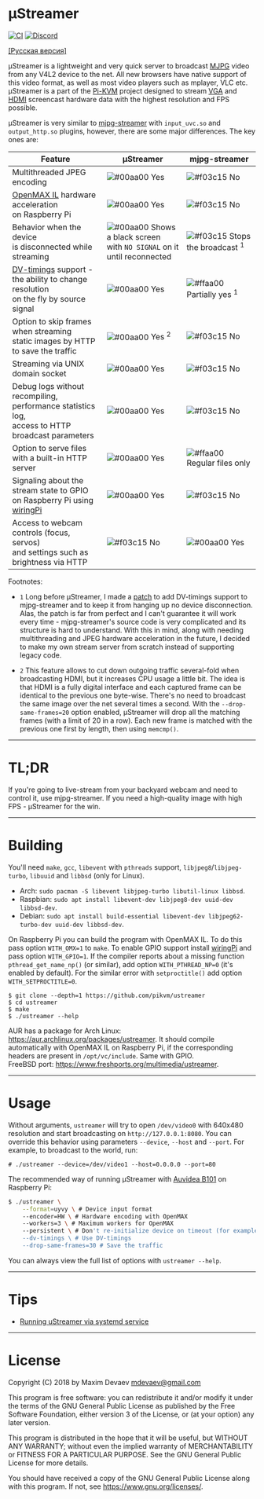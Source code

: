# µStreamer
[![CI](https://github.com/pikvm/ustreamer/workflows/CI/badge.svg)](https://github.com/pikvm/ustreamer/actions?query=workflow%3ACI)
[![Discord](https://img.shields.io/discord/580094191938437144?logo=discord)](https://discord.gg/bpmXfz5)

[[Русская версия]](README.ru.md)

µStreamer is a lightweight and very quick server to broadcast [MJPG](https://en.wikipedia.org/wiki/Motion_JPEG) video from any V4L2 device to the net. All new browsers have native support of this video format, as well as most video players such as mplayer, VLC etc.
µStreamer is a part of the [Pi-KVM](https://github.com/pikvm) project designed to stream [VGA](https://www.amazon.com/dp/B0126O0RDC) and [HDMI](https://auvidea.com/b101-hdmi-to-csi-2-bridge-15-pin-fpc/) screencast hardware data with the highest resolution and FPS possible.

µStreamer is very similar to [mjpg-streamer](https://github.com/jacksonliam/mjpg-streamer) with ```input_uvc.so``` and ```output_http.so``` plugins, however, there are some major differences. The key ones are:

| **Feature** | **µStreamer** | **mjpg-streamer** |
|----------|---------------|-------------------|
| Multithreaded JPEG encoding | ![#00aa00](https://placehold.it/15/00aa00/000000?text=+) Yes | ![#f03c15](https://placehold.it/15/f03c15/000000?text=+) No |
| [OpenMAX IL](https://www.khronos.org/openmaxil) hardware acceleration<br>on Raspberry Pi | ![#00aa00](https://placehold.it/15/00aa00/000000?text=+) Yes | ![#f03c15](https://placehold.it/15/f03c15/000000?text=+) No |
| Behavior when the device<br>is disconnected while streaming | ![#00aa00](https://placehold.it/15/00aa00/000000?text=+) Shows a black screen<br>with ```NO SIGNAL``` on it<br>until reconnected | ![#f03c15](https://placehold.it/15/f03c15/000000?text=+) Stops the broadcast <sup>1</sup> |
| [DV-timings](https://linuxtv.org/downloads/v4l-dvb-apis/uapi/v4l/dv-timings.html) support -<br>the ability to change resolution<br>on the fly by source signal | ![#00aa00](https://placehold.it/15/00aa00/000000?text=+) Yes | ![#ffaa00](https://placehold.it/15/ffaa00/000000?text=+) Partially yes <sup>1</sup> |
| Option to skip frames when streaming<br>static images by HTTP to save the traffic | ![#00aa00](https://placehold.it/15/00aa00/000000?text=+) Yes <sup>2</sup> | ![#f03c15](https://placehold.it/15/f03c15/000000?text=+) No |
| Streaming via UNIX domain socket | ![#00aa00](https://placehold.it/15/00aa00/000000?text=+) Yes | ![#f03c15](https://placehold.it/15/f03c15/000000?text=+) No |
| Debug logs without recompiling,<br>performance statistics log,<br>access to HTTP broadcast parameters | ![#00aa00](https://placehold.it/15/00aa00/000000?text=+) Yes | ![#f03c15](https://placehold.it/15/f03c15/000000?text=+) No |
| Option to serve files<br>with a built-in HTTP server | ![#00aa00](https://placehold.it/15/00aa00/000000?text=+) Yes | ![#ffaa00](https://placehold.it/15/ffaa00/000000?text=+) Regular files only |
| Signaling about the stream state to GPIO<br>on Raspberry Pi using [wiringPi](http://wiringpi.com) | ![#00aa00](https://placehold.it/15/00aa00/000000?text=+) Yes | ![#f03c15](https://placehold.it/15/f03c15/000000?text=+) No |
| Access to webcam controls (focus, servos)<br>and settings such as brightness via HTTP | ![#f03c15](https://placehold.it/15/f03c15/000000?text=+) No | ![#00aa00](https://placehold.it/15/00aa00/000000?text=+) Yes |

Footnotes:
  * ```1``` Long before µStreamer, I made a [patch](https://github.com/jacksonliam/mjpg-streamer/pull/164) to add DV-timings support to mjpg-streamer and to keep it from hanging up no device disconnection. Alas, the patch is far from perfect and I can't guarantee it will work every time - mjpg-streamer's source code is very complicated and its structure is hard to understand. With this in mind, along with needing multithreading and JPEG hardware acceleration in the future, I decided to make my own stream server from scratch instead of supporting legacy code.
  
  * ```2``` This feature allows to cut down outgoing traffic several-fold when broadcasting HDMI, but it increases CPU usage a little bit. The idea is that HDMI is a fully digital interface and each captured frame can be identical to the previous one byte-wise. There's no need to broadcast the same image over the net several times a second. With the `--drop-same-frames=20` option enabled, µStreamer will drop all the matching frames (with a limit of 20 in a row). Each new frame is matched with the previous one first by length, then using ```memcmp()```.

-----
# TL;DR
If you're going to live-stream from your backyard webcam and need to control it, use mjpg-streamer. If you need a high-quality image with high FPS - µStreamer for the win.

-----
# Building
You'll need  ```make```, ```gcc```, ```libevent``` with ```pthreads``` support, ```libjpeg8```/```libjpeg-turbo```, ```libuuid``` and ```libbsd``` (only for Linux).

* Arch: `sudo pacman -S libevent libjpeg-turbo libutil-linux libbsd`.
* Raspbian: `sudo apt install libevent-dev libjpeg8-dev uuid-dev libbsd-dev`.
* Debian: `sudo apt install build-essential libevent-dev libjpeg62-turbo-dev uuid-dev libbsd-dev`.

On Raspberry Pi you can build the program with OpenMAX IL. To do this pass option ```WITH_OMX=1``` to ```make```. To enable GPIO support install [wiringPi](http://wiringpi.com) and pass option ```WITH_GPIO=1```. If the compiler reports about a missing function ```pthread_get_name_np()``` (or similar), add option ```WITH_PTHREAD_NP=0``` (it's enabled by default). For the similar error with ```setproctitle()``` add option ```WITH_SETPROCTITLE=0```.

```
$ git clone --depth=1 https://github.com/pikvm/ustreamer
$ cd ustreamer
$ make
$ ./ustreamer --help
```

AUR has a package for Arch Linux: https://aur.archlinux.org/packages/ustreamer. It should compile automatically with OpenMAX IL on Raspberry Pi, if the corresponding headers are present in ```/opt/vc/include```. Same with GPIO.  
FreeBSD port: https://www.freshports.org/multimedia/ustreamer.

-----
# Usage
Without arguments, ```ustreamer``` will try to open ```/dev/video0``` with 640x480 resolution and start broadcasting on  ```http://127.0.0.1:8080```. You can override this behavior using parameters ```--device```, ```--host``` and ```--port```. For example, to broadcast to the world, run:
```
# ./ustreamer --device=/dev/video1 --host=0.0.0.0 --port=80
```

The recommended way of running µStreamer with [Auvidea B101](https://www.raspberrypi.org/forums/viewtopic.php?f=38&t=120702&start=400#p1339178) on Raspberry Pi:
```bash
$ ./ustreamer \
    --format=uyvy \ # Device input format
    --encoder=HW \ # Hardware encoding with OpenMAX
    --workers=3 \ # Maximum workers for OpenMAX
    --persistent \ # Don't re-initialize device on timeout (for example when HDMI cable was disconnected)
    --dv-timings \ # Use DV-timings
    --drop-same-frames=30 # Save the traffic
```

You can always view the full list of options with ```ustreamer --help```.

-----
# Tips
* [Running uStreamer via systemd service](https://github.com/pikvm/ustreamer/issues/16)

-----
# License
Copyright (C) 2018 by Maxim Devaev mdevaev@gmail.com

This program is free software: you can redistribute it and/or modify
it under the terms of the GNU General Public License as published by
the Free Software Foundation, either version 3 of the License, or
(at your option) any later version.

This program is distributed in the hope that it will be useful,
but WITHOUT ANY WARRANTY; without even the implied warranty of
MERCHANTABILITY or FITNESS FOR A PARTICULAR PURPOSE.  See the
GNU General Public License for more details.

You should have received a copy of the GNU General Public License
along with this program.  If not, see https://www.gnu.org/licenses/.
